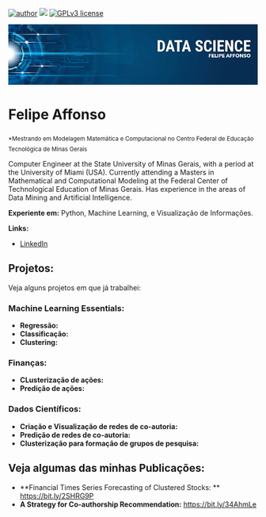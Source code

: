 [![author](https://img.shields.io/badge/author-Felipe%20Affonso-orange)](https://www.linkedin.com/in/felipe-affonso-eng/) [![](https://img.shields.io/badge/python-3.7+-blue.svg)](https://www.python.org/downloads/release/python-365/) [![GPLv3 license](https://img.shields.io/badge/License-GPLv3-blue.svg)](http://perso.crans.org/besson/LICENSE.html)

<p align="center">
  <img src="banner.png" >
</p>

# Felipe Affonso
<sub>*Mestrando em Modelagem Matemática e Computacional no Centro Federal de Educação Tecnológica de Minas Gerais</sub>

Computer Engineer at the State University of Minas Gerais, with a period at the University of Miami (USA). Currently attending a Masters in Mathematical and Computational Modeling at the Federal Center of Technological Education of Minas Gerais. Has experience in the areas of Data Mining and Artificial Intelligence. 


**Experiente em:** Python, Machine Learning, e Visualização de Informações.

**Links:**
* [LinkedIn](https://www.linkedin.com/in/felipe-affonso-eng/)


## Projetos:
Veja alguns projetos em que já trabalhei:

### Machine Learning Essentials:
* **Regressão:**
* **Classificação:**
* **Clustering:**

### Finanças:
* **CLusterização de ações:**
* **Predição de ações:**

### Dados Científicos:
* **Criação e Visualização de redes de co-autoria:**
* **Predição de redes de co-autoria:**
* **Clusterização para formação de grupos de pesquisa:**

## Veja algumas das minhas Publicações:
* **Financial Times Series Forecasting of Clustered Stocks: ** https://bit.ly/2SHRG9P
* **A Strategy for Co-authorship Recommendation:** https://bit.ly/34AhmLe




